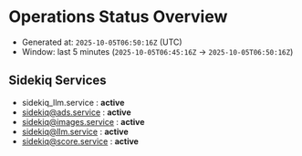 # Operations Status Overview

- Generated at: `2025-10-05T06:50:16Z` (UTC)
- Window: last 5 minutes (`2025-10-05T06:45:16Z` → `2025-10-05T06:50:16Z`)

## Sidekiq Services
- sidekiq_llm.service : **active**
- sidekiq@ads.service : **active**
- sidekiq@images.service : **active**
- sidekiq@llm.service : **active**
- sidekiq@score.service : **active**

